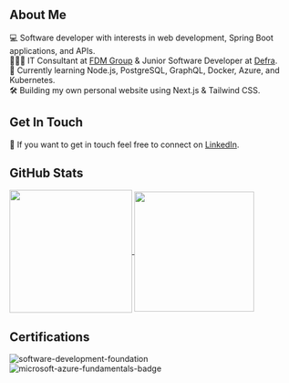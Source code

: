 
## About Me
💻 Software developer with interests in web development, Spring Boot applications, and APIs.  
👩🏽‍💻 IT Consultant at [FDM Group](https://www.fdmgroup.com/) & Junior Software Developer at [Defra](https://www.gov.uk/government/organisations/department-for-environment-food-rural-affairs).  
🧠 Currently learning Node.js, PostgreSQL, GraphQL, Docker, Azure, and Kubernetes.  
🛠️ Building my own personal website using Next.js & Tailwind CSS.  
## Get In Touch
💬 If you want to get in touch feel free to connect on [LinkedIn](https://www.linkedin.com/in/ranatasalem/).
## GitHub Stats
<a href="https://github.com/rtasalem?tab=repositories">
  <img height=215 align="center" src="https://github-readme-stats.vercel.app/api/top-langs/?username=rtasalem&theme=onedark&layout=compact" />
</a>
<a href="https://github.com/rtasalem">
  <img height=210 align="center" src="https://github-readme-stats.vercel.app/api?username=rtasalem&show_icons=true&include_all_commits=true&theme=onedark&layout=compact&show=reviews,prs_merged&hide=issues" />
</a>

## Certifications
![software-development-foundation](https://github.com/rtasalem/rtasalem/assets/127218837/7ee0ce69-650e-4663-8864-25e2a2adabe0)
![microsoft-azure-fundamentals-badge](https://github.com/rtasalem/rtasalem/assets/127218837/7821eb3f-b503-47ae-a657-c30634669af5)
